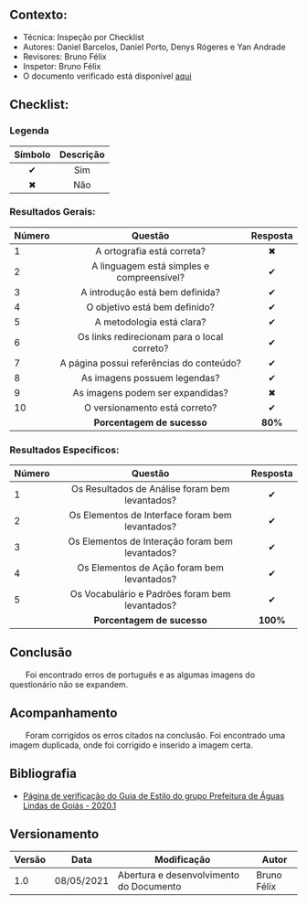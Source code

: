 ## Contexto:	
 - Técnica: Inspeção por Checklist
 - Autores: Daniel Barcelos, Daniel Porto, Denys Rógeres e Yan Andrade
 - Revisores: Bruno Félix
 - Inspetor: Bruno Félix
 - O documento verificado está disponível [aqui](../../analise-de-requisitos/guia-de-estilo.md)

## Checklist:

### Legenda 

|Símbolo|Descrição|
|:-:|:-:|
|✔|Sim|
|✖|Não|

### Resultados Gerais:
|Número|Questão|Resposta|
|:-|:-:|:-:|
|1|A ortografia está correta?|✖|
|2|A linguagem está simples e compreensível?|✔|
|3|A introdução está bem definida?|✔|
|4|O objetivo está bem definido?|✔|
|5|A metodologia está clara?|✔|
|6|Os links redirecionam para o local correto?|✔|
|7|A página possui referências do conteúdo?|✔|
|8|As imagens possuem legendas?|✔|
|9|As imagens podem ser expandidas?|✖|
|10|O versionamento está correto?|✔|
||**Porcentagem de sucesso**|**80%**|

### Resultados Específicos:
|Número|Questão|Resposta|
|:-|:-:|:-:|
|1|Os Resultados de Análise foram bem levantados?|✔|
|2|Os Elementos de Interface foram bem levantados?|✔|
|3|Os Elementos de Interação foram bem levantados?|✔|
|4|Os Elementos de Ação foram bem levantados?|✔|
|5|Os Vocabulário e Padrões foram bem levantados?|✔|
||**Porcentagem de sucesso**|**100%**|

## Conclusão
&emsp;&emsp;Foi encontrado erros de português e as algumas imagens do questionário não se expandem.

## Acompanhamento
&emsp;&emsp;Foram corrigidos os erros citados na conclusão. Foi encontrado uma imagem duplicada, onde foi corrigido e inserido a imagem certa.

## Bibliografia
- [Página de verificação do Guia de Estilo do grupo Prefeitura de Águas Lindas de Goiás - 2020.1](https://interacao-humano-computador.github.io/2020.1-Prefeiturade-Aguas-Lindas-de-Goias/verificacao/veri_guia_estilo/)

## Versionamento
|Versão|Data|Modificação|Autor|
|--|--|--|--|
|1.0|08/05/2021|Abertura e desenvolvimento do Documento|Bruno Félix|